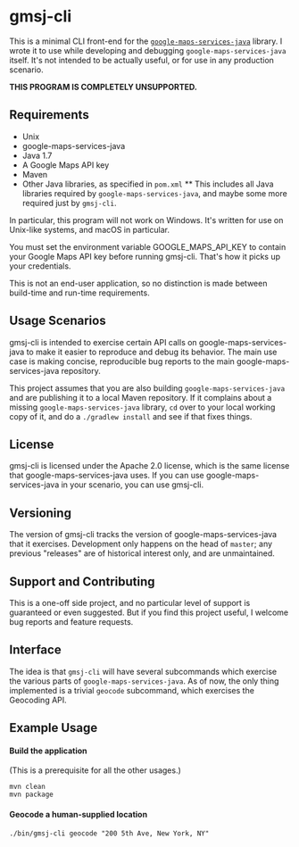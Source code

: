 # gmsj-cli

This is a minimal CLI front-end for the [`google-maps-services-java`](https://github.com/googlemaps/google-maps-services-java) library. I wrote it to use while developing and debugging `google-maps-services-java` itself. It's not intended to be actually useful, or for use in any production scenario.

**THIS PROGRAM IS COMPLETELY UNSUPPORTED.**

## Requirements

* Unix
* google-maps-services-java
* Java 1.7
* A Google Maps API key
* Maven
* Other Java libraries, as specified in `pom.xml`
** This includes all Java libraries required by `google-maps-services-java`, and maybe some more required just by `gmsj-cli`.

In particular, this program will not work on Windows. It's written for use on Unix-like systems, and macOS in particular.

You must set the environment variable GOOGLE_MAPS_API_KEY to contain your Google Maps API key before running gmsj-cli. That's how it picks up your credentials.

This is not an end-user application, so no distinction is made between build-time and run-time requirements.

## Usage Scenarios

gmsj-cli is intended to exercise certain API calls on google-maps-services-java to make it easier to reproduce and debug its behavior. The main use case is making concise, reproducible bug reports to the main google-maps-services-java repository.

This project assumes that you are also building `google-maps-services-java` and are publishing it to a local Maven repository. If it complains about a missing `google-maps-services-java` library, `cd` over to your local working copy of it, and do a `./gradlew install` and see if that fixes things.

## License

gmsj-cli is licensed under the Apache 2.0 license, which is the same license that google-maps-services-java uses. If you can use google-maps-services-java in your scenario, you can use gmsj-cli.

## Versioning

The version of gmsj-cli tracks the version of google-maps-services-java that it exercises. Development only happens on the head of `master`; any previous "releases" are of historical interest only, and are unmaintained.

## Support and Contributing

This is a one-off side project, and no particular level of support is guaranteed or even suggested. But if you find this project useful, I welcome bug reports and feature requests.

## Interface

The idea is that `gmsj-cli` will have several subcommands which exercise the various parts of `google-maps-services-java`. As of now, the only thing implemented is a trivial `geocode` subcommand, which exercises the Geocoding API.

## Example Usage


####  Build the application

(This is a prerequisite for all the other usages.)

```
mvn clean
mvn package
```

####  Geocode a human-supplied location

```
./bin/gmsj-cli geocode "200 5th Ave, New York, NY"
```


